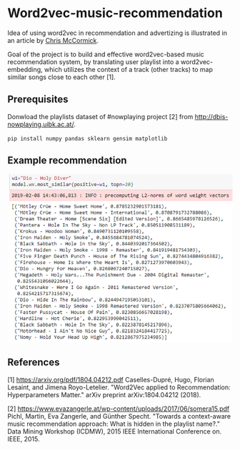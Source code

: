 # Word2vec-music-recommendation

Idea of using word2vec in recommendation and advertizing is illustrated in an article by
[Chris McCormick](http://mccormickml.com/2018/06/15/applying-word2vec-to-recommenders-and-advertising/).

Goal of the project is to build and effective word2vec-based music recommendation system, by 
translating user playlist into a word2vec-embedding, which utilizes the context of a track (other tracks)
to map similar songs close to each other [1].

## Prerequisites

Donwload the playlists dataset of #nowplaying project [2] from http://dbis-nowplaying.uibk.ac.at/.


`pip install numpy pandas sklearn gensim matplotlib`

## Example recommendation

![Screenshot](examplerec.PNG)


## References

[1] https://arxiv.org/pdf/1804.04212.pdf Caselles-Dupré, Hugo, Florian Lesaint, and Jimena Royo-Letelier. "Word2Vec applied to Recommendation: Hyperparameters Matter." arXiv preprint arXiv:1804.04212 (2018).

[2] https://www.evazangerle.at/wp-content/uploads/2017/06/somera15.pdf Pichl, Martin, Eva Zangerle, and Günther Specht. "Towards a context-aware music recommendation approach: What is hidden in the playlist name?." Data Mining Workshop (ICDMW), 2015 IEEE International Conference on. IEEE, 2015.





